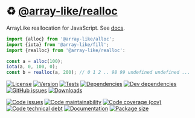 :recycle: [@array-like/realloc](https://array-like.github.io/realloc)
==

ArrayLike reallocation for JavaScript.
See [docs](https://array-like.github.io/realloc/index.html).

```js
import {alloc} from '@array-like/alloc';
import {iota} from '@array-like/fill';
import {realloc} from '@array-like/realloc':

const a = alloc(100);
iota(a, 0, 100, 0);
const b = realloc(a, 200); // 0 1 2 .. 98 99 undefined undefined ...
```

[![License](https://img.shields.io/github/license/array-like/realloc.svg)](https://raw.githubusercontent.com/array-like/realloc/main/LICENSE)
[![Version](https://img.shields.io/npm/v/@array-like/realloc.svg)](https://www.npmjs.org/package/@array-like/realloc)
[![Tests](https://img.shields.io/github/workflow/status/array-like/realloc/ci:test?event=push&label=tests)](https://github.com/array-like/realloc/actions/workflows/ci:test.yml?query=branch:main)
[![Dependencies](https://img.shields.io/david/array-like/realloc.svg)](https://david-dm.org/array-like/realloc)
[![Dev dependencies](https://img.shields.io/david/dev/array-like/realloc.svg)](https://david-dm.org/array-like/realloc?type=dev)
[![GitHub issues](https://img.shields.io/github/issues/array-like/realloc.svg)](https://github.com/array-like/realloc/issues)
[![Downloads](https://img.shields.io/npm/dm/@array-like/realloc.svg)](https://www.npmjs.org/package/@array-like/realloc)

[![Code issues](https://img.shields.io/codeclimate/issues/array-like/realloc.svg)](https://codeclimate.com/github/array-like/realloc/issues)
[![Code maintainability](https://img.shields.io/codeclimate/maintainability/array-like/realloc.svg)](https://codeclimate.com/github/array-like/realloc/trends/churn)
[![Code coverage (cov)](https://img.shields.io/codecov/c/gh/array-like/realloc/main.svg)](https://codecov.io/gh/array-like/realloc)
[![Code technical debt](https://img.shields.io/codeclimate/tech-debt/array-like/realloc.svg)](https://codeclimate.com/github/array-like/realloc/trends/technical_debt)
[![Documentation](https://array-like.github.io/realloc/badge.svg)](https://array-like.github.io/realloc/source.html)
[![Package size](https://img.shields.io/bundlephobia/minzip/@array-like/realloc)](https://bundlephobia.com/result?p=@array-like/realloc)
